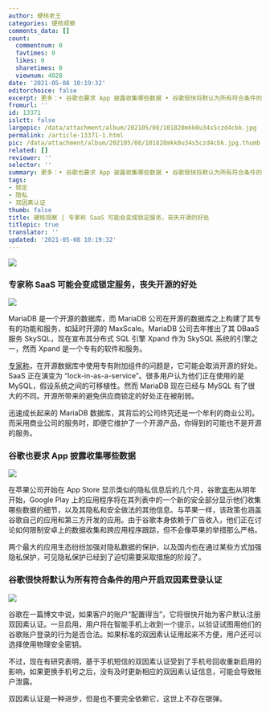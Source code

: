 ```yaml
---
author: 硬核老王
categories: 硬核观察
comments_data: []
count:
  commentnum: 0
  favtimes: 0
  likes: 0
  sharetimes: 0
  viewnum: 4028
date: '2021-05-08 10:19:32'
editorchoice: false
excerpt: 更多：• 谷歌也要求 App 披露收集哪些数据 • 谷歌很快将默认为所有符合条件的用户开启双因素登录认证
fromurl: ''
id: 13371
islctt: false
largepic: /data/attachment/album/202105/08/101828mkk0u34s5czd4cbk.jpg
permalink: /article-13371-1.html
pic: /data/attachment/album/202105/08/101828mkk0u34s5czd4cbk.jpg.thumb.jpg
related: []
reviewer: ''
selector: ''
summary: 更多：• 谷歌也要求 App 披露收集哪些数据 • 谷歌很快将默认为所有符合条件的用户开启双因素登录认证
tags:
- 锁定
- 隐私
- 双因素认证
thumb: false
title: 硬核观察 | 专家称 SaaS 可能会变成锁定服务，丧失开源的好处
titlepic: true
translator: ''
updated: '2021-05-08 10:19:32'
---
```


![](/data/attachment/album/202105/08/101828mkk0u34s5czd4cbk.jpg)


### 专家称 SaaS 可能会变成锁定服务，丧失开源的好处


![](/data/attachment/album/202105/08/101841b0vqb5v40bfg4w4e.jpg)


MariaDB 是一个开源的数据库，而 MariaDB 公司在开源的数据库之上构建了其专有的功能和服务，如延时开源的 MaxScale。MariaDB 公司去年推出了其 DBaaS 服务 SkySQL，现在宣布其分布式 SQL 引擎 Xpand 作为 SkySQL 系统的引擎之一，然而 Xpand 是一个专有的软件和服务。


[专家称](https://www.theregister.com/2021/05/07/mariadb_xpand/)，在开源数据库中使用专有附加组件的问题是，它可能会取消开源的好处。SaaS 正在演变为 “lock-in-as-a-service”。很多用户认为他们正在使用的是 MySQL，假设系统之间的可移植性。然而 MariaDB 现在已经与 MySQL 有了很大的不同。开源所带来的避免供应商锁定的好处正在被削弱。


迅速成长起来的 MariaDB 数据库，其背后的公司终究还是一个牟利的商业公司。而采用商业公司的服务时，即便它维护了一个开源产品，你得到的可能也不是开源的服务。


### 谷歌也要求 App 披露收集哪些数据


![](/data/attachment/album/202105/08/101859l7ooat2yot6tja76.jpg)


在苹果公司开始在 App Store 显示类似的隐私信息后的几个月，谷歌[宣布](https://www.theverge.com/2021/5/6/22422894/google-play-app-privacy-info-apple-app-store-labels)从明年开始，Google Play 上的应用程序将在其列表中的一个新的安全部分显示他们收集哪些数据的细节，以及其隐私和安全做法的其他信息。与苹果一样，该政策也涵盖谷歌自己的应用和第三方开发的应用。由于谷歌本身依赖于广告收入，他们正在讨论如何限制安卓上的数据收集和跨应用程序跟踪，但不会像苹果的举措那么严格。


两个最大的应用生态纷纷加强对隐私数据的保护，以及国内也在通过某些方式加强隐私保护，可见隐私保护已经到了迫切需要采取措施的阶段了。


### 谷歌很快将默认为所有符合条件的用户开启双因素登录认证


![](/data/attachment/album/202105/08/101914x35o3rb7uu3ar7x5.jpg)


谷歌在一篇博文中说，如果客户的账户“配置得当”，它将很快开始为客户默认注册双因素认证。一旦启用，用户将在智能手机上收到一个提示，以验证试图用他们的谷歌账户登录的行为是否合法。如果标准的双因素认证用起来不方便，用户还可以选择使用物理安全密钥。


不过，现在有研究表明，基于手机短信的双因素认证受到了手机号回收重新启用的影响，如果更换手机号之后，没有及时更新相应的双因素认证信息，可能会导致账户泄露。


双因素认证是一种进步，但是也不要完全依赖它，这世上不存在银弹。